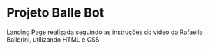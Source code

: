 # Projeto Balle Bot
Landing Page realizada seguindo as instruções do vídeo da Rafaella Ballerini, utilizando HTML e CSS
